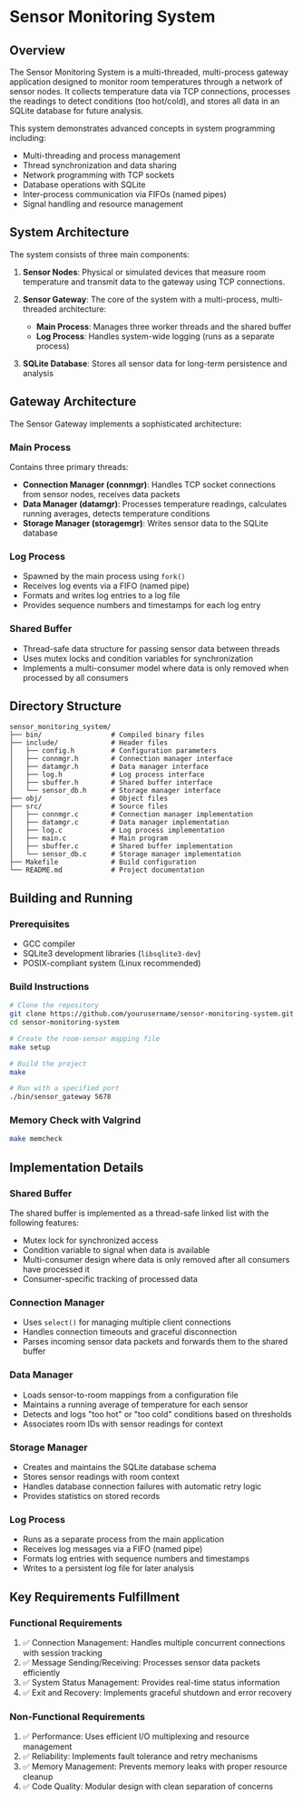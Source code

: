 # Sensor Monitoring System

## Overview

The Sensor Monitoring System is a multi-threaded, multi-process gateway application designed to monitor room temperatures through a network of sensor nodes. It collects temperature data via TCP connections, processes the readings to detect conditions (too hot/cold), and stores all data in an SQLite database for future analysis.

This system demonstrates advanced concepts in system programming including:
- Multi-threading and process management
- Thread synchronization and data sharing
- Network programming with TCP sockets
- Database operations with SQLite
- Inter-process communication via FIFOs (named pipes)
- Signal handling and resource management

## System Architecture

The system consists of three main components:

1. **Sensor Nodes**: Physical or simulated devices that measure room temperature and transmit data to the gateway using TCP connections.

2. **Sensor Gateway**: The core of the system with a multi-process, multi-threaded architecture:
   - **Main Process**: Manages three worker threads and the shared buffer
   - **Log Process**: Handles system-wide logging (runs as a separate process)

3. **SQLite Database**: Stores all sensor data for long-term persistence and analysis

## Gateway Architecture

The Sensor Gateway implements a sophisticated architecture:

### Main Process
Contains three primary threads:
- **Connection Manager (connmgr)**: Handles TCP socket connections from sensor nodes, receives data packets
- **Data Manager (datamgr)**: Processes temperature readings, calculates running averages, detects temperature conditions
- **Storage Manager (storagemgr)**: Writes sensor data to the SQLite database

### Log Process
- Spawned by the main process using `fork()`
- Receives log events via a FIFO (named pipe)
- Formats and writes log entries to a log file
- Provides sequence numbers and timestamps for each log entry

### Shared Buffer
- Thread-safe data structure for passing sensor data between threads
- Uses mutex locks and condition variables for synchronization
- Implements a multi-consumer model where data is only removed when processed by all consumers

## Directory Structure

```
sensor_monitoring_system/
├── bin/                 # Compiled binary files
├── include/             # Header files
│   ├── config.h         # Configuration parameters
│   ├── connmgr.h        # Connection manager interface
│   ├── datamgr.h        # Data manager interface
│   ├── log.h            # Log process interface
│   ├── sbuffer.h        # Shared buffer interface
│   └── sensor_db.h      # Storage manager interface
├── obj/                 # Object files
├── src/                 # Source files
│   ├── connmgr.c        # Connection manager implementation
│   ├── datamgr.c        # Data manager implementation
│   ├── log.c            # Log process implementation
│   ├── main.c           # Main program
│   ├── sbuffer.c        # Shared buffer implementation
│   └── sensor_db.c      # Storage manager implementation
├── Makefile             # Build configuration
└── README.md            # Project documentation
```

## Building and Running

### Prerequisites
- GCC compiler
- SQLite3 development libraries (`libsqlite3-dev`)
- POSIX-compliant system (Linux recommended)

### Build Instructions
```bash
# Clone the repository
git clone https://github.com/yourusername/sensor-monitoring-system.git
cd sensor-monitoring-system

# Create the room-sensor mapping file
make setup

# Build the project
make

# Run with a specified port
./bin/sensor_gateway 5678
```

### Memory Check with Valgrind
```bash
make memcheck
```

## Implementation Details

### Shared Buffer

The shared buffer is implemented as a thread-safe linked list with the following features:
- Mutex lock for synchronized access
- Condition variable to signal when data is available
- Multi-consumer design where data is only removed after all consumers have processed it
- Consumer-specific tracking of processed data

### Connection Manager

- Uses `select()` for managing multiple client connections
- Handles connection timeouts and graceful disconnection
- Parses incoming sensor data packets and forwards them to the shared buffer

### Data Manager

- Loads sensor-to-room mappings from a configuration file
- Maintains a running average of temperature for each sensor
- Detects and logs "too hot" or "too cold" conditions based on thresholds
- Associates room IDs with sensor readings for context

### Storage Manager

- Creates and maintains the SQLite database schema
- Stores sensor readings with room context
- Handles database connection failures with automatic retry logic
- Provides statistics on stored records

### Log Process

- Runs as a separate process from the main application
- Receives log messages via a FIFO (named pipe)
- Formats log entries with sequence numbers and timestamps
- Writes to a persistent log file for later analysis

## Key Requirements Fulfillment

### Functional Requirements
1. ✅ Connection Management: Handles multiple concurrent connections with session tracking
2. ✅ Message Sending/Receiving: Processes sensor data packets efficiently
3. ✅ System Status Management: Provides real-time status information
4. ✅ Exit and Recovery: Implements graceful shutdown and error recovery

### Non-Functional Requirements
1. ✅ Performance: Uses efficient I/O multiplexing and resource management
2. ✅ Reliability: Implements fault tolerance and retry mechanisms
3. ✅ Memory Management: Prevents memory leaks with proper resource cleanup
4. ✅ Code Quality: Modular design with clean separation of concerns